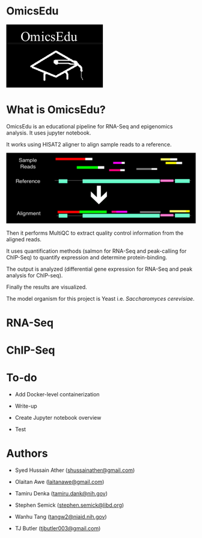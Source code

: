 # OmicsEdu

![Logo](images/logo.png)

# What is OmicsEdu?

OmicsEdu is an educational pipeline for RNA-Seq and epigenomics analysis. It uses jupyter notebook.

It works using HISAT2 aligner to align sample reads to a reference.

![Alignment](images/alignment.png)

Then it performs MultiQC to extract quality control information from the aligned reads.

It uses quantification methods (salmon for RNA-Seq and peak-calling for ChIP-Seq) to quantify expression and determine protein-binding. 

The output is analyzed (differential gene expression for RNA-Seq and peak analysis for ChIP-seq). 

Finally the results are visualized.

The model organism for this project is Yeast i.e. <i>Saccharomyces cerevisiae</i>.

# RNA-Seq

# ChIP-Seq



# To-do

+ Add Docker-level containerization

+ Write-up 

+ Create Jupyter notebook overview

+ Test

# Authors

+ Syed Hussain Ather (shussainather@gmail.com)

+ Olaitan Awe (laitanawe@gmail.com)

+ Tamiru Denka (tamiru.dank@nih.gov)

+ Stephen Semick (stephen.semick@libd.org)

+ Wanhu Tang (tangw2@niaid.nih.gov)

+ TJ Butler (tjbutler003@gmail.com)

